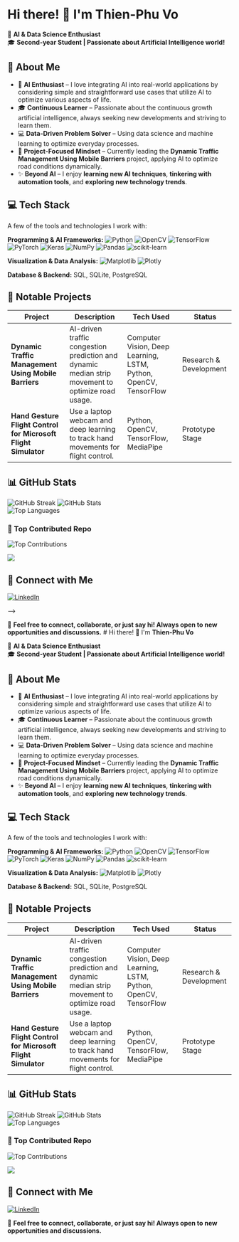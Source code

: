 # Hi there! 👋 I'm **Thien-Phu Vo** 

🚀 **AI & Data Science Enthusiast**  
🎓 **Second-year Student | Passionate about Artificial Intelligence world!**  


## 🔹 About Me  
- 🧠 **AI Enthusiast** – I love integrating AI into real-world applications by considering simple and straightforward use cases that utilize AI to optimize various aspects of life.  
- 🎓 **Continuous Learner** – Passionate about the continuous growth artificial intelligence, always seeking new developments and striving to learn them.  
- 💻 **Data-Driven Problem Solver** – Using data science and machine learning to optimize everyday processes.  
- 🚀 **Project-Focused Mindset** – Currently leading the **Dynamic Traffic Management Using Mobile Barriers** project, applying AI to optimize road conditions dynamically.  
- ✨ **Beyond AI** – I enjoy **learning new AI techniques**, **tinkering with automation tools**, and **exploring new technology trends**.  



## 💻 Tech Stack  
A few of the tools and technologies I work with:  

**Programming & AI Frameworks:** 
![Python](https://img.shields.io/badge/python-3670A0?style=for-the-badge&logo=python&logoColor=ffdd54) ![OpenCV](https://img.shields.io/badge/opencv-%23white.svg?style=for-the-badge&logo=opencv&logoColor=white) ![TensorFlow](https://img.shields.io/badge/TensorFlow-%23FF6F00.svg?style=for-the-badge&logo=TensorFlow&logoColor=white) ![PyTorch](https://img.shields.io/badge/PyTorch-%23EE4C2C.svg?style=for-the-badge&logo=PyTorch&logoColor=white) ![Keras](https://img.shields.io/badge/Keras-%23D00000.svg?style=for-the-badge&logo=Keras&logoColor=white) ![NumPy](https://img.shields.io/badge/numpy-%23013243.svg?style=for-the-badge&logo=numpy&logoColor=white) ![Pandas](https://img.shields.io/badge/pandas-%23150458.svg?style=for-the-badge&logo=pandas&logoColor=white) ![scikit-learn](https://img.shields.io/badge/scikit--learn-%23F7931E.svg?style=for-the-badge&logo=scikit-learn&logoColor=white)  

**Visualization & Data Analysis:** 
![Matplotlib](https://img.shields.io/badge/Matplotlib-%23ffffff.svg?style=for-the-badge&logo=Matplotlib&logoColor=black) ![Plotly](https://img.shields.io/badge/Plotly-%233F4F75.svg?style=for-the-badge&logo=plotly&logoColor=white)  

**Database & Backend:** SQL, SQLite, PostgreSQL  



## 📂 Notable Projects  

| Project | Description | Tech Used | Status |
|---------|------------|-----------|--------|
| **Dynamic Traffic Management Using Mobile Barriers** | AI-driven traffic congestion prediction and dynamic median strip movement to optimize road usage. | Computer Vision, Deep Learning, LSTM, Python, OpenCV, TensorFlow | Research & Development |
| **Hand Gesture Flight Control for Microsoft Flight Simulator** | Use a laptop webcam and deep learning to track hand movements for flight control. | Python, OpenCV, TensorFlow, MediaPipe | Prototype Stage |



## 📊 GitHub Stats  
![GitHub Streak](https://github-readme-streak-stats.herokuapp.com/?user=phuvo05&theme=dark&hide_border=false) ![GitHub Stats](https://github-readme-stats.vercel.app/api?username=phuvo05&theme=dark&hide_border=false&include_all_commits=true&count_private=true)    
![Top Languages](https://github-readme-stats.vercel.app/api/top-langs/?username=phuvo05&theme=dark&hide_border=false&layout=compact)  

### 💪 Top Contributed Repo  
![Top Contributions](https://github-contributor-stats.vercel.app/api?username=phuvo05&limit=5&theme=dark&combine_all_yearly_contributions=true)  

[![](https://visitcount.itsvg.in/api?id=phuvo05&icon=0&color=13)](https://visitcount.itsvg.in)  



## 🔹 Connect with Me  

[![LinkedIn](https://img.shields.io/badge/LinkedIn-%230077B5.svg?logo=linkedin&logoColor=white)](https://www.linkedin.com/in/phu-vo-3a36621ab/)  
<!-- [![Stack Overflow](https://img.shields.io/badge/-Stackoverflow-FE7A16?logo=stack-overflow&logoColor=white)](https://stackoverflow.com/users/25495769)  
<!-- [![YouTube](https://img.shields.io/badge/YouTube-%23FF0000.svg?logo=YouTube&logoColor=white)](https://youtube.com/@hei_isme)   -->
<!-- [![Instagram](https://img.shields.io/badge/Instagram-%23E4405F.svg?logo=Instagram&logoColor=white)](https://instagram.com/hei.isme)   --> -->

📩 **Feel free to connect, collaborate, or just say hi! Always open to new opportunities and discussions.**  # Hi there! 👋 I'm **Thien-Phu Vo** 

🚀 **AI & Data Science Enthusiast**  
🎓 **Second-year Student | Passionate about Artificial Intelligence world!**  


## 🔹 About Me  
- 🧠 **AI Enthusiast** – I love integrating AI into real-world applications by considering simple and straightforward use cases that utilize AI to optimize various aspects of life.  
- 🎓 **Continuous Learner** – Passionate about the continuous growth artificial intelligence, always seeking new developments and striving to learn them.  
- 💻 **Data-Driven Problem Solver** – Using data science and machine learning to optimize everyday processes.  
- 🚀 **Project-Focused Mindset** – Currently leading the **Dynamic Traffic Management Using Mobile Barriers** project, applying AI to optimize road conditions dynamically.  
- ✨ **Beyond AI** – I enjoy **learning new AI techniques**, **tinkering with automation tools**, and **exploring new technology trends**.  



## 💻 Tech Stack  
A few of the tools and technologies I work with:  

**Programming & AI Frameworks:** 
![Python](https://img.shields.io/badge/python-3670A0?style=for-the-badge&logo=python&logoColor=ffdd54) ![OpenCV](https://img.shields.io/badge/opencv-%23white.svg?style=for-the-badge&logo=opencv&logoColor=white) ![TensorFlow](https://img.shields.io/badge/TensorFlow-%23FF6F00.svg?style=for-the-badge&logo=TensorFlow&logoColor=white) ![PyTorch](https://img.shields.io/badge/PyTorch-%23EE4C2C.svg?style=for-the-badge&logo=PyTorch&logoColor=white) ![Keras](https://img.shields.io/badge/Keras-%23D00000.svg?style=for-the-badge&logo=Keras&logoColor=white) ![NumPy](https://img.shields.io/badge/numpy-%23013243.svg?style=for-the-badge&logo=numpy&logoColor=white) ![Pandas](https://img.shields.io/badge/pandas-%23150458.svg?style=for-the-badge&logo=pandas&logoColor=white) ![scikit-learn](https://img.shields.io/badge/scikit--learn-%23F7931E.svg?style=for-the-badge&logo=scikit-learn&logoColor=white)  

**Visualization & Data Analysis:** 
![Matplotlib](https://img.shields.io/badge/Matplotlib-%23ffffff.svg?style=for-the-badge&logo=Matplotlib&logoColor=black) ![Plotly](https://img.shields.io/badge/Plotly-%233F4F75.svg?style=for-the-badge&logo=plotly&logoColor=white)  

**Database & Backend:** SQL, SQLite, PostgreSQL  



## 📂 Notable Projects  

| Project | Description | Tech Used | Status |
|---------|------------|-----------|--------|
| **Dynamic Traffic Management Using Mobile Barriers** | AI-driven traffic congestion prediction and dynamic median strip movement to optimize road usage. | Computer Vision, Deep Learning, LSTM, Python, OpenCV, TensorFlow | Research & Development |
| **Hand Gesture Flight Control for Microsoft Flight Simulator** | Use a laptop webcam and deep learning to track hand movements for flight control. | Python, OpenCV, TensorFlow, MediaPipe | Prototype Stage |



## 📊 GitHub Stats  
![GitHub Streak](https://github-readme-streak-stats.herokuapp.com/?user=phuvo05&theme=dark&hide_border=false) ![GitHub Stats](https://github-readme-stats.vercel.app/api?username=phuvo05&theme=dark&hide_border=false&include_all_commits=true&count_private=true)    
![Top Languages](https://github-readme-stats.vercel.app/api/top-langs/?username=phuvo05&theme=dark&hide_border=false&layout=compact)  

### 💪 Top Contributed Repo  
![Top Contributions](https://github-contributor-stats.vercel.app/api?username=phuvo05&limit=5&theme=dark&combine_all_yearly_contributions=true)  

[![](https://visitcount.itsvg.in/api?id=phuvo05&icon=0&color=13)](https://visitcount.itsvg.in)  



## 🔹 Connect with Me  

[![LinkedIn](https://img.shields.io/badge/LinkedIn-%230077B5.svg?logo=linkedin&logoColor=white)](https://www.linkedin.com/in/phu-vo-3a36621ab/)  
<!-- [![Stack Overflow](https://img.shields.io/badge/-Stackoverflow-FE7A16?logo=stack-overflow&logoColor=white)](https://stackoverflow.com/users/25495769)  
[![YouTube](https://img.shields.io/badge/YouTube-%23FF0000.svg?logo=YouTube&logoColor=white)](https://youtube.com/@hei_isme)  
[![Instagram](https://img.shields.io/badge/Instagram-%23E4405F.svg?logo=Instagram&logoColor=white)](https://instagram.com/hei.isme)   -->

📩 **Feel free to connect, collaborate, or just say hi! Always open to new opportunities and discussions.**  